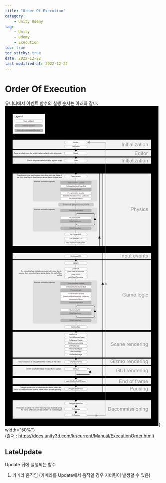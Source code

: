 ```yaml
---
title: "Order Of Execution"
category:
    - Unity Udemy
tag:
    - Unity
    - Udemy
    - Execution
toc: true
toc_sticky: true
date: 2022-12-22
last-modified-at: 2022-12-22
---
```


# Order Of Execution
유니티에서 이벤트 함수의 실행 순서는 아래와 같다.   
![image](https://github.com/Sho1007/sho1007.github.io/blob/main/assets/images/Unity_OrderOfExecution.jpg?raw=true){: width="50%"}   
(출처 : https://docs.unity3d.com/kr/current/Manual/ExecutionOrder.html)

## LateUpdate
Update 뒤에 실행되는 함수
1. 카메라 움직임 (카메라를 Update에서 움직일 경우 지터링이 발생할 수 있음)